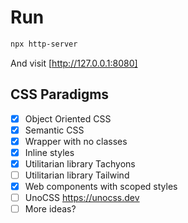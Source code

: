 # Run

```bash
npx http-server
```

And visit [http://127.0.0.1:8080]

## CSS Paradigms

- [x] Object Oriented CSS
- [x] Semantic CSS
- [x] Wrapper with no classes
- [x] Inline styles
- [x] Utilitarian library Tachyons
- [ ] Utilitarian library Tailwind
- [x] Web components with scoped styles
- [ ] UnoCSS <https://unocss.dev>
- [ ] More ideas?
